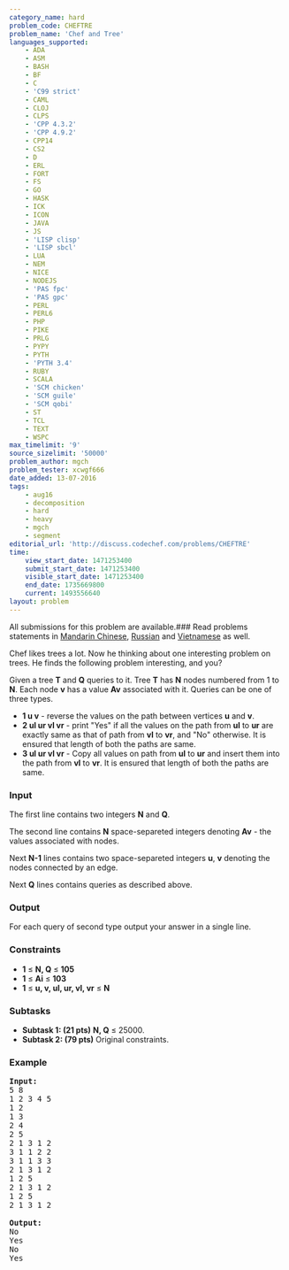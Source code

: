 ```yaml
---
category_name: hard
problem_code: CHEFTRE
problem_name: 'Chef and Tree'
languages_supported:
    - ADA
    - ASM
    - BASH
    - BF
    - C
    - 'C99 strict'
    - CAML
    - CLOJ
    - CLPS
    - 'CPP 4.3.2'
    - 'CPP 4.9.2'
    - CPP14
    - CS2
    - D
    - ERL
    - FORT
    - FS
    - GO
    - HASK
    - ICK
    - ICON
    - JAVA
    - JS
    - 'LISP clisp'
    - 'LISP sbcl'
    - LUA
    - NEM
    - NICE
    - NODEJS
    - 'PAS fpc'
    - 'PAS gpc'
    - PERL
    - PERL6
    - PHP
    - PIKE
    - PRLG
    - PYPY
    - PYTH
    - 'PYTH 3.4'
    - RUBY
    - SCALA
    - 'SCM chicken'
    - 'SCM guile'
    - 'SCM qobi'
    - ST
    - TCL
    - TEXT
    - WSPC
max_timelimit: '9'
source_sizelimit: '50000'
problem_author: mgch
problem_tester: xcwgf666
date_added: 13-07-2016
tags:
    - aug16
    - decomposition
    - hard
    - heavy
    - mgch
    - segment
editorial_url: 'http://discuss.codechef.com/problems/CHEFTRE'
time:
    view_start_date: 1471253400
    submit_start_date: 1471253400
    visible_start_date: 1471253400
    end_date: 1735669800
    current: 1493556640
layout: problem
---
```

All submissions for this problem are available.###  Read problems statements in [Mandarin Chinese](http://www.codechef.com/download/translated/AUG16/mandarin/CHEFTRE.pdf), [Russian](http://www.codechef.com/download/translated/AUG16/russian/CHEFTRE.pdf) and [Vietnamese](http://www.codechef.com/download/translated/AUG16/vietnamese/CHEFTRE.pdf) as well.

Chef likes trees a lot. Now he thinking about one interesting problem on trees. He finds the following problem interesting, and you?

Given a tree **T** and **Q** queries to it. Tree **T** has **N** nodes numbered from 1 to **N**. Each node **v** has a value **Av** associated with it. Queries can be one of three types.

- **1 u v** - reverse the values on the path between vertices **u** and **v**.
- **2 ul ur vl vr** - print "Yes" if all the values on the path from **ul** to **ur** are exactly same as that of path from **vl** to **vr**, and "No" otherwise. It is ensured that length of both the paths are same.
- **3 ul ur vl vr** - Copy all values on path from **ul** to **ur** and insert them into the path from **vl** to **vr**. It is ensured that length of both the paths are same.

### Input

The first line contains two integers **N** and **Q**.

The second line contains **N** space-separeted integers denoting **Av** - the values associated with nodes.

Next **N-1** lines contains two space-separeted integers **u**, **v** denoting the nodes connected by an edge.

Next **Q** lines contains queries as described above.

### Output

For each query of second type output your answer in a single line.

### Constraints

- **1** ≤ **N, Q** ≤ **105**
- **1** ≤ **Ai** ≤ **103**
- **1** ≤ **u, v, ul, ur, vl, vr** ≤ **N**

### Subtasks

- **Subtask 1: (21 pts)** **N, Q** ≤ 25000.
- **Subtask 2: (79 pts)** Original constraints.

### Example

<pre><b>Input:</b>
<tt>5 8
1 2 3 4 5
1 2
1 3
2 4
2 5
2 1 3 1 2
3 1 1 2 2
3 1 1 3 3
2 1 3 1 2
1 2 5
2 1 3 1 2
1 2 5
2 1 3 1 2</tt>

<b>Output:</b>
<tt>No
Yes
No
Yes</tt>
</pre>